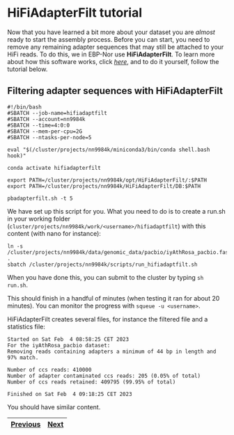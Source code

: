 # HiFiAdapterFilt tutorial

Now that you have learned a bit more about your dataset you are *almost* ready to start the assembly process. Before you can start, you need to remove any remaining adapter sequences that may still be attached to your HiFi reads. To do this, we in EBP-Nor use **HiFiAdapterFilt**. To learn more about how this software works, click [*here*](https://github.com/sheinasim/HiFiAdapterFilt), and to do it yourself, follow the tutorial below.

## Filtering adapter sequences with HiFiAdapterFilt

```
#!/bin/bash
#SBATCH --job-name=hifiadaptfilt
#SBATCH --account=nn9984k
#SBATCH --time=4:0:0
#SBATCH --mem-per-cpu=2G
#SBATCH --ntasks-per-node=5

eval "$(/cluster/projects/nn9984k/miniconda3/bin/conda shell.bash hook)" 

conda activate hifiadapterfilt

export PATH=/cluster/projects/nn9984k/opt/HiFiAdapterFilt/:$PATH
export PATH=/cluster/projects/nn9984k/HiFiAdapterFilt/DB:$PATH

pbadapterfilt.sh -t 5
```

We have set up this script for you. What you need to do is to create a run.sh in your working folder (`cluster/projects/nn9984k/work/<username>/hifiadaptfilt`) with this content (with nano for instance):

```
ln -s /cluster/projects/nn9984k/data/genomic_data/pacbio/iyAthRosa_pacbio.fastq.gz  . 
sbatch /cluster/projects/nn9984k/scripts/run_hifiadaptfilt.sh
```  
When you have done this, you can submit to the cluster by typing `sh run.sh`.

This should finish in a handful of minutes (when testing it ran for about 20 minutes). You can monitor the progress with `squeue -u <username>`.

HiFiAdapterFilt creates several files, for instance the filtered file and a statistics file: 

```
Started on Sat Feb  4 08:58:25 CET 2023
For the iyAthRosa_pacbio dataset:
Removing reads containing adapters a minimum of 44 bp in length and 97% match.

Number of ccs reads: 410000
Number of adapter contaminated ccs reads: 205 (0.05% of total)
Number of ccs reads retained: 409795 (99.95% of total)

Finished on Sat Feb  4 09:18:25 CET 2023
```

You should have similar content.



|[Previous](https://github.com/ebp-nor/genome-assembly-workshop-2023/blob/main/02_Smudgeplot.md)|[Next](https://github.com/ebp-nor/genome-assembly-workshop-2023/blob/main/04_hifiasm.md)|
|---|---|
